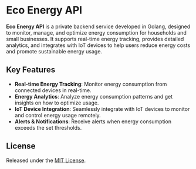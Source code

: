 # Eco Energy API
**Eco Energy API** is a private backend service developed in Golang, designed to monitor, manage, and optimize energy
consumption for
households and small businesses. It supports real-time energy tracking, provides detailed analytics, and integrates with
IoT
devices to help users reduce energy costs and promote sustainable energy usage.

## Key Features
- **Real-time Energy Tracking**: Monitor energy consumption from connected devices in real-time.
- **Energy Analytics**: Analyze energy consumption patterns and get insights on how to optimize usage.
- **IoT Device Integration**: Seamlessly integrate with IoT devices to monitor and control energy usage remotely.
- **Alerts & Notifications**: Receive alerts when energy consumption exceeds the set thresholds.

## License
Released under the [MIT License](LICENSE).
